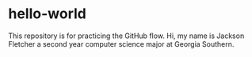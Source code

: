 # hello-world
This repository is for practicing the GitHub flow. 
Hi, my name is Jackson Fletcher a second year computer science major at Georgia Southern.
